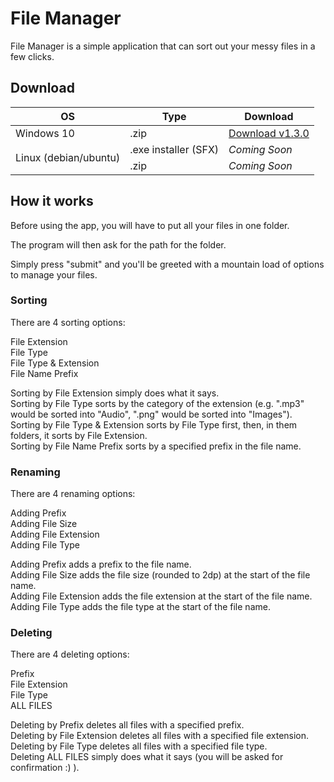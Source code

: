 # File Manager
File Manager is a simple application that can sort out your messy files in a few clicks.

## Download
<table>
    <thead>
        <tr>
            <th>OS</th>
            <th>Type</th>
            <th>Download</th>
        </tr>
    </thead>
    <tbody>
        <tr>
            <td rowspan=2>Windows 10</td>
        <tr>
            <td>.zip</td>
            <td><a href="https://bit.ly/3yttQ6p">Download v1.3.0</td>
        </tr>
        <tr>
            <td rowspan=2>Linux (debian/ubuntu)</td>
            <td>.exe installer (SFX)</td>
            <td><i>Coming Soon</i></td>
        </tr>
        <tr>
            <td>.zip</td>
            <td><i>Coming Soon</i></td>
        </tr>
    </tbody>
</table>

## How it works
Before using the app, you will have to put all your files in one folder.

The program will then ask for the path for the folder.

Simply press "submit" and you'll be greeted with a mountain load of options to manage your files.

### Sorting
There are 4 sorting options:

File Extension
<br>File Type
<br>File Type & Extension
<br>File Name Prefix

Sorting by File Extension simply does what it says.
<br>Sorting by File Type sorts by the category of the extension (e.g. ".mp3" would be sorted into "Audio", ".png" would be sorted into "Images").
<br>Sorting by File Type & Extension sorts by File Type first, then, in them folders, it sorts by File Extension.
<br>Sorting by File Name Prefix sorts by a specified prefix in the file name.

### Renaming
There are 4 renaming options:

Adding Prefix
<br>Adding File Size
<br>Adding File Extension
<br>Adding File Type

Adding Prefix adds a prefix to the file name.
<br>Adding File Size adds the file size (rounded to 2dp) at the start of the file name.
<br>Adding File Extension adds the file extension at the start of the file name.
<br>Adding File Type adds the file type at the start of the file name.

### Deleting
There are 4 deleting options:

Prefix
<br>File Extension
<br>File Type
<br>ALL FILES

Deleting by Prefix deletes all files with a specified prefix.
<br>Deleting by File Extension deletes all files with a specified file extension.
<br>Deleting by File Type deletes all files with a specified file type.
<br>Deleting ALL FILES simply does what it says (you will be asked for confirmation :) ).

